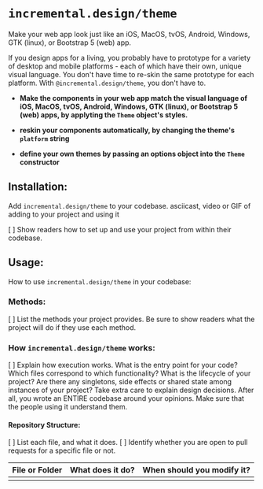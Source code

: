 # `incremental.design/theme`

<!--
Add a banner image and badges
-->

<!--
Subtitle that explains why reader should care
-->

Make your web app look just like an iOS, MacOS, tvOS, Android, Windows, GTK (linux), or Bootstrap 5 (web) app.

If you design apps for a living, you probably have to prototype for a variety of desktop and mobile platforms - each of which have their own, unique visual language. You don't have time to re-skin the same prototype for each platform. With `@incremental.design/theme`, you don't have to.

<!--
List up to 6 ways your reader can use your codebase to respond to this change Each list item should contain a heading, followed by up to two supporting sentences.

* The heading of each list item should issue a command that contains:
  * a goal:							"Repurpose 33% more schleem"
  * an (optional) effort-limit:		"with just 10 lines of code"
  * a course of action:				"by adding the dinglebop to your project"
* The supporting sentences should tell your reader where to find and how to use the code to complete the task.
  e.g. "`yarn add plumbus` to your project. Then `import {dinglebop} from 'plumbus'` and insert it as the first argument to your `grumbo(...)` function.
-->

- **Make the components in your web app match the visual language of iOS, MacOS, tvOS, Android, Windows, GTK (linux), or Bootstrap 5 (web) apps, by applyting the `Theme` object's styles.**

- **reskin your components automatically, by changing the theme's `platform` string**

- **define your own themes by passing an options object into the `Theme` constructor**

<!-- list any codebases, websites, apps, platforms or other products that use your code -->

<!-- link to your reader to your repository's bug page, and let them know if you're open to contributions -->

## Installation:

Add `incremental.design/theme` to your codebase.
asciicast, video or GIF of adding to your project and using it

<!-- * what you want the reader to do -->

[ ] Show readers how to set up and use your project from within their codebase.

<!-- * why?
   * desired outcome
   * underlying problem
   * action
   * compare action to doing nothing -->

<!-- * how tell if succeeded? -->

## Usage:

<!-- * what you want the reader to do -->

How to use `incremental.design/theme` in your codebase:

<!-- * why?
   * desired outcome
   * underlying problem
   * action
   * compare action to doing nothing -->

<!-- * how tell if succeeded? -->

### Methods:

[ ] List the methods your project provides. Be sure to show readers what the project will do if they use each method.

### How `incremental.design/theme` works:

[ ] Explain how execution works. What is the entry point for your code? Which files correspond to which functionality? What is the lifecycle of your project? Are there any singletons, side effects or shared state among instances of your project? Take extra care to explain design decisions. After all, you wrote an ENTIRE codebase around your opinions. Make sure that the people using it understand them.

#### Repository Structure:

[ ] List each file, and what it does.
[ ] Identify whether you are open to pull requests for a specific file or not.

| File or Folder | What does it do? | When should you modify it? |
| :------------- | :--------------- | :------------------------- |
|                |                  |                            |

<!--
Class that generates styles that match the visual languages of iOS, MacOS, tvOS, Android, Windows, GTK, or Web. This class describes the appearance of text and background shapes for:
inline, small, medium, large, and massive sizes
light and dark modes
hovered, pressed, toggled, and focused states
active, progress, success, warning, and failure tints
-->

